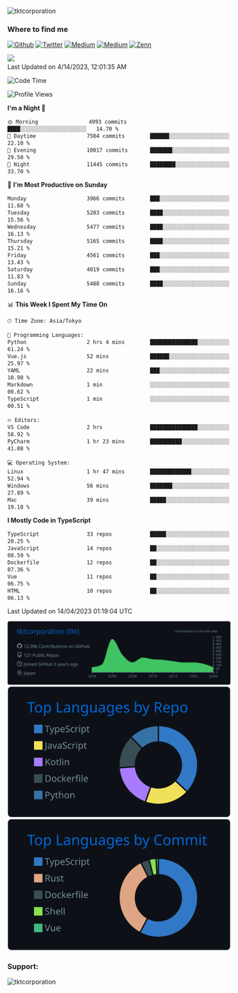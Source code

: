 <p align="left"> <img src="https://komarev.com/ghpvc/?username=tktcorporation&label=Profile%20views&color=0e75b6&style=flat" alt="tktcorporation" /> </p>

<h3>Where to find me</h3>
<p>
<a href="https://github.com/tktcorporation" target="_blank"><img alt="Github" src="https://img.shields.io/badge/GitHub-%2312100E.svg?&style=for-the-badge&logo=Github&logoColor=white" /></a>
<a href="https://twitter.com/tktcorporation" target="_blank"><img alt="Twitter" src="https://img.shields.io/badge/twitter-%231DA1F2.svg?&style=for-the-badge&logo=twitter&logoColor=white" /></a>
<a href="https://www.linkedin.com/in/tktcorporation" target="_blank"><img alt="Medium" src="https://img.shields.io/badge/linkdin-0a66c2.svg?&style=for-the-badge&logo=linkedin&logoColor=white" /></a>
<a href="https://qiita.com/tktcorporation" target="_blank"><img alt="Medium" src="https://img.shields.io/badge/qiita-55C500.svg?&style=for-the-badge&logo=qiita&logoColor=white" /></a>
<a href="https://zenn.dev/tktcorporation" target="_blank"><img alt="Zenn" src="https://img.shields.io/badge/Zenn-3EA8FF.svg?&style=for-the-badge&logo=Zenn&logoColor=white" /></a>
</p>

<!--START_SECTION:lapras-card-->
<a href="https://lapras.com/public/tktcorporation" target="_blank" rel="noopener noreferrer"><img src="https://lapras-card-generator.vercel.app/api/svg?e=3.89&b=3.48&i=3.58&b1=%23232323&b2=%236d6d6d&i1=%23212121&i2=%23818181&l=en" width="300" ></a>  
Last Updated on 4/14/2023, 12:01:35 AM
<!--END_SECTION:lapras-card-->
  
<!--START_SECTION:waka-->
![Code Time](http://img.shields.io/badge/Code%20Time-928%20hrs%2029%20mins-blue)

![Profile Views](http://img.shields.io/badge/Profile%20Views-0-blue)

**I'm a Night 🦉** 

```text
🌞 Morning                4993 commits        ████░░░░░░░░░░░░░░░░░░░░░   14.70 % 
🌆 Daytime                7504 commits        ██████░░░░░░░░░░░░░░░░░░░   22.10 % 
🌃 Evening                10017 commits       ███████░░░░░░░░░░░░░░░░░░   29.50 % 
🌙 Night                  11445 commits       ████████░░░░░░░░░░░░░░░░░   33.70 % 
```
📅 **I'm Most Productive on Sunday** 

```text
Monday                   3966 commits        ███░░░░░░░░░░░░░░░░░░░░░░   11.68 % 
Tuesday                  5283 commits        ████░░░░░░░░░░░░░░░░░░░░░   15.56 % 
Wednesday                5477 commits        ████░░░░░░░░░░░░░░░░░░░░░   16.13 % 
Thursday                 5165 commits        ████░░░░░░░░░░░░░░░░░░░░░   15.21 % 
Friday                   4561 commits        ███░░░░░░░░░░░░░░░░░░░░░░   13.43 % 
Saturday                 4019 commits        ███░░░░░░░░░░░░░░░░░░░░░░   11.83 % 
Sunday                   5488 commits        ████░░░░░░░░░░░░░░░░░░░░░   16.16 % 
```


📊 **This Week I Spent My Time On** 

```text
🕑︎ Time Zone: Asia/Tokyo

💬 Programming Languages: 
Python                   2 hrs 4 mins        ███████████████░░░░░░░░░░   61.24 % 
Vue.js                   52 mins             ██████░░░░░░░░░░░░░░░░░░░   25.97 % 
YAML                     22 mins             ███░░░░░░░░░░░░░░░░░░░░░░   10.98 % 
Markdown                 1 min               ░░░░░░░░░░░░░░░░░░░░░░░░░   00.62 % 
TypeScript               1 min               ░░░░░░░░░░░░░░░░░░░░░░░░░   00.51 % 

🔥 Editors: 
VS Code                  2 hrs               ███████████████░░░░░░░░░░   58.92 % 
PyCharm                  1 hr 23 mins        ██████████░░░░░░░░░░░░░░░   41.08 % 

💻 Operating System: 
Linux                    1 hr 47 mins        █████████████░░░░░░░░░░░░   52.94 % 
Windows                  56 mins             ███████░░░░░░░░░░░░░░░░░░   27.89 % 
Mac                      39 mins             █████░░░░░░░░░░░░░░░░░░░░   19.18 % 
```

**I Mostly Code in TypeScript** 

```text
TypeScript               33 repos            █████░░░░░░░░░░░░░░░░░░░░   20.25 % 
JavaScript               14 repos            ██░░░░░░░░░░░░░░░░░░░░░░░   08.59 % 
Dockerfile               12 repos            ██░░░░░░░░░░░░░░░░░░░░░░░   07.36 % 
Vue                      11 repos            ██░░░░░░░░░░░░░░░░░░░░░░░   06.75 % 
HTML                     10 repos            ██░░░░░░░░░░░░░░░░░░░░░░░   06.13 % 
```




 Last Updated on 14/04/2023 01:19:04 UTC
<!--END_SECTION:waka-->

[![](https://raw.githubusercontent.com/tktcorporation/tktcorporation/master/profile-summary-card-output/github_dark/0-profile-details.svg)](https://github.com/vn7n24fzkq/github-profile-summary-cards)
[![](https://raw.githubusercontent.com/tktcorporation/tktcorporation/master/profile-summary-card-output/github_dark/1-repos-per-language.svg)](https://github.com/vn7n24fzkq/github-profile-summary-cards) [![](https://raw.githubusercontent.com/tktcorporation/tktcorporation/master/profile-summary-card-output/github_dark/2-most-commit-language.svg)](https://github.com/vn7n24fzkq/github-profile-summary-cards)

<h3 align="left">Support:</h3>
<p><a href="https://www.buymeacoffee.com/tktcorporation"> <img align="left" src="https://cdn.buymeacoffee.com/buttons/v2/default-yellow.png" height="50" width="210" alt="tktcorporation" /></a></p><br><br>
